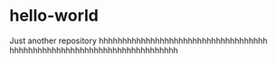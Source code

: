 # hello-world
Just another repository
hhhhhhhhhhhhhhhhhhhhhhhhhhhhhhhhhhhh
hhhhhhhhhhhhhhhhhhhhhhhhhhhhhhhhhhhh
